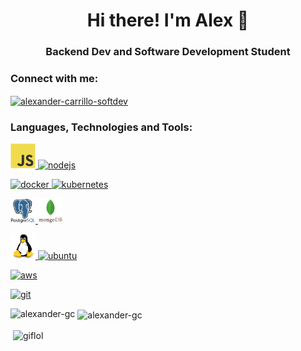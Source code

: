 <h1 align="center">Hi there! I'm Alex 👋</h1>

<h3 align="center"> Backend Dev and Software Development Student </h3>

<h3 align="left">Connect with me:</h3>
<p align="left">
<a href="https://www.linkedin.com/in/alexander-carrillo-softdev" target="blank"><img align="center" src="https://cdn-icons-png.flaticon.com/512/174/174857.png" alt="alexander-carrillo-softdev" height="40" width="40" /></a>
</p>

<h3 align="left">Languages, Technologies and Tools:</h3>

<p align="left">
  
<a href="https://developer.mozilla.org/en-US/docs/Web/JavaScript" target="_blank"> <img src="https://raw.githubusercontent.com/devicons/devicon/master/icons/javascript/javascript-original.svg" alt="javascript" width="40" height="40"/> </a>  <a href="https://nodejs.org" target="_blank"> <img src="https://upload.wikimedia.org/wikipedia/commons/d/d9/Node.js_logo.svg" alt="nodejs" width="50" height="50"/> </a>  
 
<a href="https://www.docker.com/" target="_blank"> <img src="https://cdn-icons-png.flaticon.com/512/919/919853.png" alt="docker" width="40" height="40"/> </a>  <a href="https://kubernetes.io" target="_blank"> <img src="https://www.vectorlogo.zone/logos/kubernetes/kubernetes-icon.svg" alt="kubernetes" width="40" height="40"/> </a>
  
<a href="https://www.postgresql.org" target="_blank"> <img src="https://raw.githubusercontent.com/devicons/devicon/master/icons/postgresql/postgresql-original-wordmark.svg" alt="postgresql" width="40" height="40"/> </a>  <a href="https://www.mongodb.com/" target="_blank"> <img src="https://raw.githubusercontent.com/devicons/devicon/master/icons/mongodb/mongodb-original-wordmark.svg" alt="mongodb" width="40" height="40"/> </a> 
    
<a href="https://www.linux.org/" target="_blank"> <img src="https://raw.githubusercontent.com/devicons/devicon/master/icons/linux/linux-original.svg" alt="linux" width="40" height="40"/> </a>  <a href="https://ubuntu.com/" target="_blank"> <img src="https://cdn-icons-png.flaticon.com/512/888/888879.png" alt="ubuntu" width="40" height="40"/> </a>
 
<a href="https://aws.amazon.com/es/" target="_blank"> <img src="https://upload.wikimedia.org/wikipedia/commons/9/93/Amazon_Web_Services_Logo.svg" alt="aws" width="40" height="40"/> </a> 
  
<a href="https://git-scm.com/" target="_blank"> <img src="https://www.vectorlogo.zone/logos/git-scm/git-scm-icon.svg" alt="git" width="40" height="40"/> </a>

</p>

<p><img align="left" src="https://github-readme-stats.vercel.app/api/top-langs?username=alexander-gc&count_private=true&show_icons=true&locale=en&layout=compact" alt="alexander-gc" /></p>

<p>&nbsp;<img align="center" src="https://github-readme-stats.vercel.app/api?username=alexander-gc&count_private=true&theme=radical&show_icons=true&locale=en" alt="alexander-gc" /></p>

<p>&nbsp;<img align="center" src="https://media.giphy.com/media/9J7tdYltWyXIY/giphy.gif" alt="giflol" width="300" height="300" /></p>
  
<!-- ![Alt Text](https://media.giphy.com/media/9J7tdYltWyXIY/giphy.gif) -->

<!--
**alexander-gc/alexander-gc** is a ✨ _special_ ✨ repository because its `README.md` (this file) appears on your GitHub profile.

Here are some ideas to get you started:

- 🔭 I’m currently working on ...
- 🌱 I’m currently learning ...
- 👯 I’m looking to collaborate on ...
- 🤔 I’m looking for help with ...
- 💬 Ask me about ...
- 📫 How to reach me: ...
- 😄 Pronouns: ...
- ⚡ Fun fact: ...
-->
